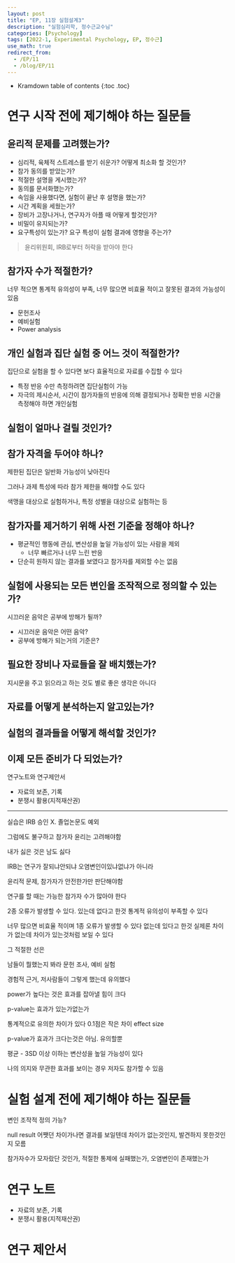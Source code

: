 ```yaml
---
layout: post
title: "EP, 11장 실험설계3"
description: "실험심리학, 정수근교수님"
categories: [Psychology]
tags: [2022-1, Experimental Psychology, EP, 정수근]
use_math: true
redirect_from:
  - /EP/11
  - /blog/EP/11
---
```


* Kramdown table of contents
{:toc .toc}


# 연구 시작 전에 제기해야 하는 질문들

## 윤리적 문제를 고려했는가?

- 심리적, 육체적 스트레스를 받기 쉬운가? 어떻게 최소화 할 것인가?
- 참가 동의를 받았는가?
- 적절한 설명을 게시했는가?
- 동의를 문서화했는가?
- 속임을 사용했다면, 실험이 끝난 후 설명을 했는가?
- 시간 계획을 세웠는가?
- 장비가 고장나거나, 연구자가 아플 때 어떻게 할것인가?
- 비밀이 유지되는가?
- 요구특성이 있는가? 요구 특성이 실험 결과에 영향을 주는가?

> 윤리위원회, IRB로부터 허락을 받아야 한다

## 참가자 수가 적절한가?

너무 적으면 통계적 유의성이 부족, 너무 많으면 비효율 적이고 잘못된 결과의 가능성이 있음

- 문헌조사
- 예비실험
- Power analysis


## 개인 실험과 집단 실험 중 어느 것이 적절한가?

집단으로 실험을 할 수 있다면 보다 효율적으로 자료를 수집할 수 있다

- 특정 반응 수만 측정하려면 집단실험이 가능
- 자극의 제시순서, 시간이 참가자들의 반응에 의해 결정되거나 정확한 반응 시간을 측정해야 하면 개인실험

## 실험이 얼마나 걸릴 것인가?

## 참가 자격을 두어야 하나?

제한된 집단은 일반화 가능성이 낮아진다

그러나 과제 특성에 따라 참가 제한을 해야할 수도 있다

색맹을 대상으로 실험하거나, 특정 성별을 대상으로 실험하는 등

## 참가자를 제거하기 위해 사전 기준을 정해야 하나?

- 평균적인 행동에 관심, 변산성을 높일 가능성이 있는 사람을 제외
  - 너무 빠르거나 너무 느린 반응
- 단순히 원하지 않는 결과를 보였다고 참가자를 제외할 수는 없음


## 실험에 사용되는 모든 변인을 조작적으로 정의할 수 있는가?

시끄러운 음악은 공부에 방해가 될까?
- 시끄러운 음악은 어떤 음악?
- 공부에 방해가 되는거의 기준은?

## 필요한 장비나 자료들을 잘 배치했는가?

지시문을 주고 읽으라고 하는 것도 별로 좋은 생각은 아니다



## 자료를 어떻게 분석하는지 알고있는가?

## 실험의 결과들을 어떻게 해석할 것인가?

## 이제 모든 준비가 다 되었는가?

연구노트와 연구제안서

- 자료의 보존, 기록
- 분쟁시 활용(지적재산권)


------------------------------------------------------------------------


실습은 IRB 승인 X. 졸업논문도 예외

그럼에도 불구하고 참가자 윤리는 고려해야함

내가 싫은 것은 남도 싫다


IRB는 연구가 잘되냐안되냐 오염변인이있냐없냐가 아니라

윤리적 문제, 참가자가 안전한가만 판단해야함

연구를 할 때는 가능한 참가자 수가 많아야 한다

2종 오류가 발생할 수 있다. 있는데 없다고 한것
통계적 유의성이 부족할 수 있다

너무 많으면 비효율 적이며 1종 오류가 발생할 수 있다 없는데 있다고 한것
실제론 차이가 없는데 차이가 있는것처럼 보일 수 있다

그 적절한 선은

남들이 뭘했는지 봐라 문헌 조사, 예비 실험

경험적 근거, 저사람들이 그렇게 했는데 유의했다

power가 높다는 것은 효과를 잡아낼 힘이 크다


p-value는 효과가 있는가없는가

통계적으로 유의한 차이가 있다
0.1점은 작은 차이 effect size

p-value가 효과가 크다는것은 아님. 유의할뿐



평균 - 3SD 이상 이하는 변산성을 높일 가능성이 있다

나의 의지와 무관한 효과를 보이는 경우 저자도 참가할 수 있음

# 실험 설계 전에 제기해야 하는 질문들

변인 조작적 정의 가능?



null result 어쨋던 차이가나면 결과를 보일텐데
차이가 없는것인지, 발견하지 못한것인지 모름

참가자수가 모자랐단 것인가, 적절한 통제에 실패했는가, 오염변인이 존재했는가



# 연구 노트

- 자료의 보존, 기록
- 분쟁시 활용(지적재산권)


# 연구 제안서


